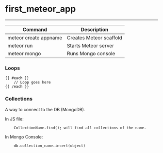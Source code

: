 # first_meteor_app
---

| Command | Description | 
| ------- | ----------- | 
| meteor create appname | Creates Meteor scaffold | 
| meteor run | Starts Meteor server | 
| meteor mongo | Runs Mongo console | 

### Loops

	{{ #each }}
		// Loop goes here
	{{ /each }}


### Collections
A way to connect to the DB (MongoDB). 

In JS file:

		CollectionName.find(); will find all collections of the name. 

In Mongo Console: 

		db.collection_name.insert(object)
